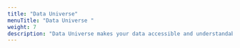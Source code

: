 ```yaml
---
title: "Data Universe"
menuTitle: "Data Universe "
weight: 7
description: "Data Universe makes your data accessible and understandable by enabling dynamic exploration and visualization in a Virtual Reality space."
---
```

